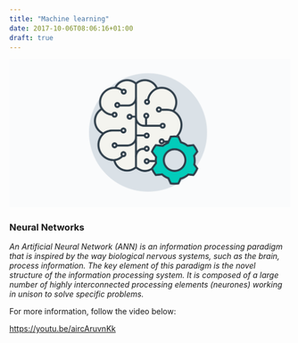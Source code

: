 ```yaml
---
title: "Machine learning"
date: 2017-10-06T08:06:16+01:00
draft: true
---
```



![alt text](/images/ml.png)


### Neural Networks

*An Artificial Neural Network (ANN) is an information processing paradigm that is inspired by the way biological nervous systems, such as the brain, process information. The key element of this paradigm is the novel structure of the information processing system. It is composed of a large number of highly interconnected processing elements (neurones) working in unison to solve specific problems.* 


For more information, follow the video below:

https://youtu.be/aircAruvnKk 



